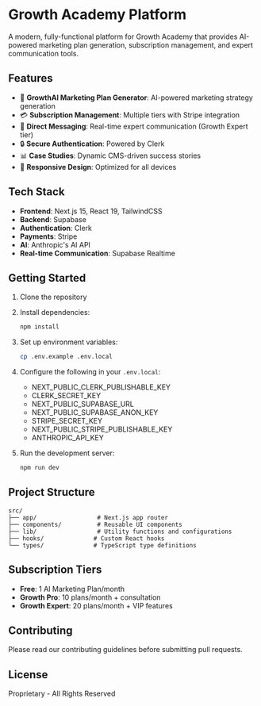 # Growth Academy Platform

A modern, fully-functional platform for Growth Academy that provides AI-powered marketing plan generation, subscription management, and expert communication tools.

## Features

- 🤖 **GrowthAI Marketing Plan Generator**: AI-powered marketing strategy generation
- 💳 **Subscription Management**: Multiple tiers with Stripe integration
- 💬 **Direct Messaging**: Real-time expert communication (Growth Expert tier)
- 🔒 **Secure Authentication**: Powered by Clerk
- 📊 **Case Studies**: Dynamic CMS-driven success stories
- 📱 **Responsive Design**: Optimized for all devices

## Tech Stack

- **Frontend**: Next.js 15, React 19, TailwindCSS
- **Backend**: Supabase
- **Authentication**: Clerk
- **Payments**: Stripe
- **AI**: Anthropic's AI API
- **Real-time Communication**: Supabase Realtime

## Getting Started

1. Clone the repository
2. Install dependencies:
   ```bash
   npm install
   ```
3. Set up environment variables:
   ```bash
   cp .env.example .env.local
   ```
4. Configure the following in your `.env.local`:
   - NEXT_PUBLIC_CLERK_PUBLISHABLE_KEY
   - CLERK_SECRET_KEY
   - NEXT_PUBLIC_SUPABASE_URL
   - NEXT_PUBLIC_SUPABASE_ANON_KEY
   - STRIPE_SECRET_KEY
   - NEXT_PUBLIC_STRIPE_PUBLISHABLE_KEY
   - ANTHROPIC_API_KEY

5. Run the development server:
   ```bash
   npm run dev
   ```

## Project Structure

```
src/
├── app/                 # Next.js app router
├── components/          # Reusable UI components
├── lib/                 # Utility functions and configurations
├── hooks/              # Custom React hooks
└── types/              # TypeScript type definitions
```

## Subscription Tiers

- **Free**: 1 AI Marketing Plan/month
- **Growth Pro**: 10 plans/month + consultation
- **Growth Expert**: 20 plans/month + VIP features

## Contributing

Please read our contributing guidelines before submitting pull requests.

## License

Proprietary - All Rights Reserved
